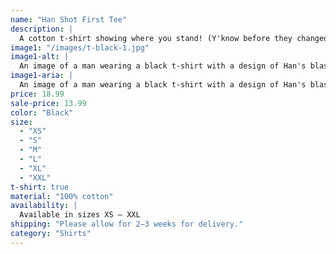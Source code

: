 ```yaml
---
name: "Han Shot First Tee"
description: |
  A cotton t-shirt showing where you stand! (Y'know before they changed the canon)
image1: "/images/t-black-1.jpg"
image1-alt: |
  An image of a man wearing a black t-shirt with a design of Han's blaster surrounded by the text 'Han' and 'Shot' on the front.
image1-aria: |
  An image of a man wearing a black t-shirt with a design of Han's blaster surrounded by the text 'Han' and 'Shot' on the front.
price: 18.99
sale-price: 13.99
color: "Black"
size:
  - "XS"
  - "S"
  - "M"
  - "L"
  - "XL"
  - "XXL"
t-shirt: true
material: "100% cotton"
availability: |
  Available in sizes XS – XXL
shipping: "Please allow for 2–3 weeks for delivery."
category: "Shirts"
---
```

